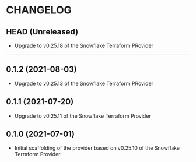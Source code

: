 CHANGELOG
=========

## HEAD (Unreleased)
* Upgrade to v0.25.18 of the Snowflake Terraform PRovider

---

## 0.1.2 (2021-08-03)
* Upgrade to v0.25.13 of the Snowflake Terraform PRovider

## 0.1.1 (2021-07-20)
* Upgrade to v0.25.11 of the Snowflake Terraform Provider

## 0.1.0 (2021-07-01)
* Initial scaffolding of the provider based on v0.25.10 of the Snowflake Terraform Provider
